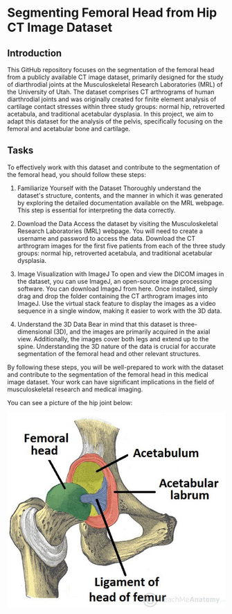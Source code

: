 # Segmenting Femoral Head from Hip CT Image Dataset

## Introduction
This GitHub repository focuses on the segmentation of the femoral head from a publicly available CT image dataset, primarily designed for the study of diarthrodial joints at the Musculoskeletal Research Laboratories (MRL) of the University of Utah. The dataset comprises CT arthrograms of human diarthrodial joints and was originally created for finite element analysis of cartilage contact stresses within three study groups: normal hip, retroverted acetabula, and traditional acetabular dysplasia. In this project, we aim to adapt this dataset for the analysis of the pelvis, specifically focusing on the femoral and acetabular bone and cartilage.

## Tasks
To effectively work with this dataset and contribute to the segmentation of the femoral head, you should follow these steps:

1. Familiarize Yourself with the Dataset
Thoroughly understand the dataset's structure, contents, and the manner in which it was generated by exploring the detailed documentation available on the MRL webpage. This step is essential for interpreting the data correctly.

2. Download the Data
Access the dataset by visiting the Musculoskeletal Research Laboratories (MRL) webpage. You will need to create a username and password to access the data. Download the CT arthrogram images for the first five patients from each of the three study groups: normal hip, retroverted acetabula, and traditional acetabular dysplasia.

3. Image Visualization with ImageJ
To open and view the DICOM images in the dataset, you can use ImageJ, an open-source image processing software. You can download ImageJ from here. Once installed, simply drag and drop the folder containing the CT arthrogram images into ImageJ. Use the virtual stack feature to display the images as a video sequence in a single window, making it easier to work with the 3D data.

4. Understand the 3D Data
Bear in mind that this dataset is three-dimensional (3D), and the images are primarily acquired in the axial view. Additionally, the images cover both legs and extend up to the spine. Understanding the 3D nature of the data is crucial for accurate segmentation of the femoral head and other relevant structures.

By following these steps, you will be well-prepared to work with the dataset and contribute to the segmentation of the femoral head in this medical image dataset. Your work can have significant implications in the field of musculoskeletal research and medical imaging.

You can see a picture of the hip joint below:

![Alt Text](img\femoral_head.jpeg)

